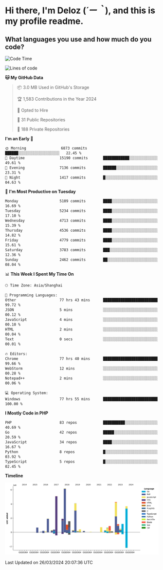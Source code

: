 # **Hi there, I'm Deloz (*´ー｀*), and this is my profile readme.**

## **What languages you use and how much do you code?**

<!--START_SECTION:waka-->
![Code Time](http://img.shields.io/badge/Code%20Time-3%2C593%20hrs%2041%20mins-blue)

![Lines of code](https://img.shields.io/badge/From%20Hello%20World%20I%27ve%20Written-37.7%20million%20lines%20of%20code-blue)

**🐱 My GitHub Data** 

> 📦 3.0 MB Used in GitHub's Storage 
 > 
> 🏆 1,583 Contributions in the Year 2024
 > 
> 💼 Opted to Hire
 > 
> 📜 31 Public Repositories 
 > 
> 🔑 188 Private Repositories 
 > 
**I'm an Early 🐤** 

```text
🌞 Morning                6873 commits        ██████░░░░░░░░░░░░░░░░░░░   22.45 % 
🌆 Daytime                15190 commits       ████████████░░░░░░░░░░░░░   49.61 % 
🌃 Evening                7136 commits        ██████░░░░░░░░░░░░░░░░░░░   23.31 % 
🌙 Night                  1417 commits        █░░░░░░░░░░░░░░░░░░░░░░░░   04.63 % 
```
📅 **I'm Most Productive on Tuesday** 

```text
Monday                   5109 commits        ████░░░░░░░░░░░░░░░░░░░░░   16.69 % 
Tuesday                  5234 commits        ████░░░░░░░░░░░░░░░░░░░░░   17.10 % 
Wednesday                4713 commits        ████░░░░░░░░░░░░░░░░░░░░░   15.39 % 
Thursday                 4536 commits        ████░░░░░░░░░░░░░░░░░░░░░   14.82 % 
Friday                   4779 commits        ████░░░░░░░░░░░░░░░░░░░░░   15.61 % 
Saturday                 3783 commits        ███░░░░░░░░░░░░░░░░░░░░░░   12.36 % 
Sunday                   2462 commits        ██░░░░░░░░░░░░░░░░░░░░░░░   08.04 % 
```


📊 **This Week I Spent My Time On** 

```text
🕑︎ Time Zone: Asia/Shanghai

💬 Programming Languages: 
Other                    77 hrs 43 mins      █████████████████████████   99.72 % 
JSON                     5 mins              ░░░░░░░░░░░░░░░░░░░░░░░░░   00.12 % 
JavaScript               4 mins              ░░░░░░░░░░░░░░░░░░░░░░░░░   00.10 % 
HTML                     2 mins              ░░░░░░░░░░░░░░░░░░░░░░░░░   00.04 % 
Text                     0 secs              ░░░░░░░░░░░░░░░░░░░░░░░░░   00.01 % 

🔥 Editors: 
Chrome                   77 hrs 40 mins      █████████████████████████   99.66 % 
WebStorm                 12 mins             ░░░░░░░░░░░░░░░░░░░░░░░░░   00.28 % 
Notepad++                2 mins              ░░░░░░░░░░░░░░░░░░░░░░░░░   00.06 % 

💻 Operating System: 
Windows                  77 hrs 55 mins      █████████████████████████   100.00 % 
```

**I Mostly Code in PHP** 

```text
PHP                      83 repos            ██████████░░░░░░░░░░░░░░░   40.69 % 
Go                       42 repos            █████░░░░░░░░░░░░░░░░░░░░   20.59 % 
JavaScript               34 repos            ████░░░░░░░░░░░░░░░░░░░░░   16.67 % 
Python                   8 repos             █░░░░░░░░░░░░░░░░░░░░░░░░   03.92 % 
TypeScript               5 repos             █░░░░░░░░░░░░░░░░░░░░░░░░   02.45 % 
```



**Timeline**

![Lines of Code chart](https://raw.githubusercontent.com/deloz/deloz/main/assets/bar_graph.png)


 Last Updated on 26/03/2024 20:07:36 UTC
<!--END_SECTION:waka-->
